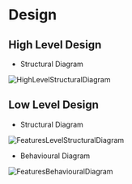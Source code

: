 # Design

## High Level Design

- Structural Diagram

![HighLevelStructuralDiagram](https://github.com)

## Low Level Design

- Structural Diagram

![FeaturesLevelStructuralDiagram](https://github.com)

- Behavioural Diagram

![FeaturesBehaviouralDiagram](https://github.com)
